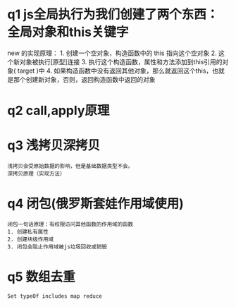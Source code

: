 # q1 js全局执行为我们创建了两个东西：全局对象和this关键字
  new 的实现原理：
    1. 创建一个空对象，构造函数中的 this 指向这个空对象
    2. 这个新对象被执行[原型]连接
    3. 执行这个构造函数，属性和方法添加到this引用的对象( target )中
    4. 如果构造函数中没有返回其他对象，那么就返回这个this，也就是那个创建新对象，否则，返回构造函数中返回的对象
# q2 call,apply原理

# q3 浅拷贝深拷贝
    浅拷贝会受原始数据的影响，但是基础数据类型不会。
    深拷贝原理（实现方法）
# q4 闭包(俄罗斯套娃作用域使用)
    闭包一句话原理：有权限访问其他函数的作用域的函数
    1. 创建私有属性
    2. 创建块级作用域
    3. 闭包会阻止作用域被js垃圾回收或销毁
# q5 数组去重
    Set typeOf includes map reduce